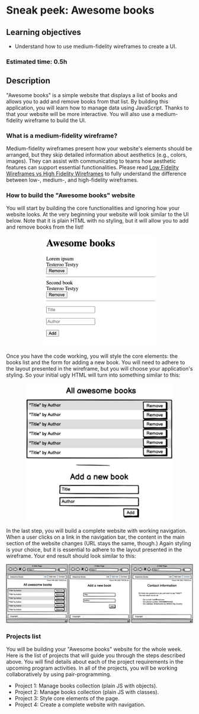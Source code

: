 # Sneak peek: Awesome books

## Learning objectives
- Understand how to use medium-fidelity wireframes to create a UI.

### Estimated time: 0.5h

## Description

"Awesome books" is a simple website that displays a list of books and allows you to add and remove books from that list.
By building this application, you will learn how to manage data using JavaScript. Thanks to that your website will be more interactive.
You will also use a medium-fidelity wireframe to build the UI.

### What is a medium-fidelity wireframe?

Medium-fidelity wireframes present how your website's elements should be arranged, but they skip detailed information about aesthetics (e.g., colors, images).
They can assist with communicating to teams how aesthetic features can support essential functionalities. Please read [Low Fidelity Wireframes vs High Fidelity Wireframes](https://mentormate.com/blog/low-fidelity-wireframes-vs-high-fidelity-wireframes/) to fully understand the difference between low-, medium-, and high-fidelity wireframes.

### How to build the "Awesome books" website

You will start by building the core functionalities and ignoring how your website looks. At the very beginning your website will look similar to the UI below. Note that it is plain HTML with no styling, but it will allow you to add and remove books from the list!

<p align="center">
  <img src="./images/awesome_books_basic_ui.png" alt="Basic UI" width="300px" />
</p>

Once you have the code working, you will style the core elements: the books list and the form for adding a new book. You will need to adhere to the layout presented in the wireframe, but you will choose your application's styling. So your initial ugly HTML will turn into something similar to this:

<p align="center">
  <img src="./images/awesome_books_core_elements.png" alt="Core elements" width="400px"  />
</p>

In the last step, you will build a complete website with working navigation. When a user clicks on a link in the navigation bar, the content in the main section of the website changes (URL stays the same, though.) Again styling is your choice, but it is essential to adhere to the layout presented in the wireframe. Your end result should look similar to this:

<p align="center">
  <img src="./images/awesome_books_full_website.png" alt="Full website" />
</p>

### Projects list

You will be building your "Awesome books" website for the whole week. Here is the list of projects that will guide you through the steps described above. You will find details about each of the project requirements in the upcoming program activities. In all of the projects, you will be working collaboratively by using pair-programming.

- Project 1: Manage books collection (plain JS with objects).
- Project 2: Manage books collection (plain JS with classes).
- Project 3: Style core elements of the page.
- Project 4: Create a complete website with navigation.
